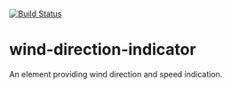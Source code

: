 [![Build Status](https://travis-ci.org/wintersandroid/wind-direction-indicator.svg?branch=master)](https://travis-ci.org/wintersandroid/wind-direction-indicator)
# wind-direction-indicator

An element providing wind direction and speed indication.
